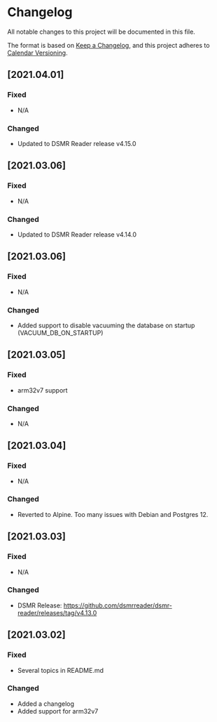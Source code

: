 # Changelog

All notable changes to this project will be documented in this file.

The format is based on [Keep a Changelog](https://keepachangelog.com/en/1.0.0/),
and this project adheres to [Calendar Versioning](https://calver.org/).

## [2021.04.01]

### Fixed
- N/A

### Changed
- Updated to DSMR Reader release v4.15.0

## [2021.03.06]

### Fixed
- N/A

### Changed
- Updated to DSMR Reader release v4.14.0


## [2021.03.06]

### Fixed
- N/A

### Changed
- Added support to disable vacuuming the database on startup (VACUUM_DB_ON_STARTUP)


## [2021.03.05]

### Fixed
- arm32v7 support

### Changed
- N/A


## [2021.03.04]

### Fixed
- N/A

### Changed
- Reverted to Alpine. Too many issues with Debian and Postgres 12.


## [2021.03.03]

### Fixed
- N/A

### Changed
- DSMR Release: https://github.com/dsmrreader/dsmr-reader/releases/tag/v4.13.0


## [2021.03.02]

### Fixed
- Several topics in README.md

### Changed
- Added a changelog
- Added support for arm32v7
